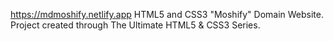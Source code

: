 https://mdmoshify.netlify.app
HTML5 and CSS3 "Moshify" Domain Website. Project created through The Ultimate HTML5 & CSS3 Series.
